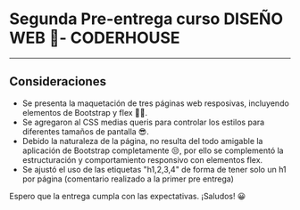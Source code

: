# Segunda Pre-entrega curso DISEÑO WEB 📲- CODERHOUSE
---
## Consideraciones

+ Se presenta la maquetación de tres páginas web resposivas, incluyendo elementos de Bootstrap y flex 🎉😀.
+ Se agregaron al CSS medias queris para controlar los estilos para diferentes tamaños de pantalla 😎.
+ Debido la naturaleza de la página, no resulta del todo amigable la aplicación de Bootstrap completamente 😒, por ello se complementó la estructuración y comportamiento responsivo con elementos flex.
+ Se ajustó el uso de las etiquetas "h1,2,3,4" de forma de tener solo un h1 por página (comentario realizado a la primer pre entrega)

Espero que la entrega cumpla con las expectativas. ¡Saludos! 😀